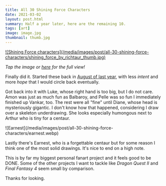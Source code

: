 ```yaml
---
title: All 30 Shining Force Characters
date: 2021-03-02
layout: post.html
summary: Half a year later, here are the remaining 10.
tags: [art]
image: image.jpg
thumbnail: thumb.jpg
---
```


<div>
  <a href="/media/images/post/all-30-shining-force-characters/shining_force_by_richtaur.webp">
    ![Shining Force characters](/media/images/post/all-30-shining-force-characters/shining_force_by_richtaur_thumb.jpg)
  </a>
</div>

*Tap the image or [here](/media/images/post/all-30-shining-force-characters/shining_force_by_richtaur.webp) for the full view!*

Finally did it. Started these back in [August of last year](/post/20-shining-force-chibis/), with less _intent_ and more _hope_ that I would circle back eventually.

Got back into it with Luke, whose right hand is too big, but I do not care. Amon was just as much fun as Balbaroy, and Pelle was so fun I immediately finished up Vankar, too. The rest were all "fine" until Diane, whose head is mysteriously gigantic. I don't know how that happened, considering I draw over a skeleton underdrawing. She looks especially humongous next to Arthur who is tiny for a centaur.

<div>
  ![Earnest](/media/images/post/all-30-shining-force-characters/earnest.webp)
</div>

Lastly there's Earnest, who is a forgettable centaur but for some reason I think one of the most solid drawings. It's nice to end on a high note.

This is by far my biggest personal fanart project and it feels good to be DONE. Some of the other projects I want to tackle like *Dragon Quest II* and *Final Fantasy 4* seem small by comparison.

Thanks for looking.
